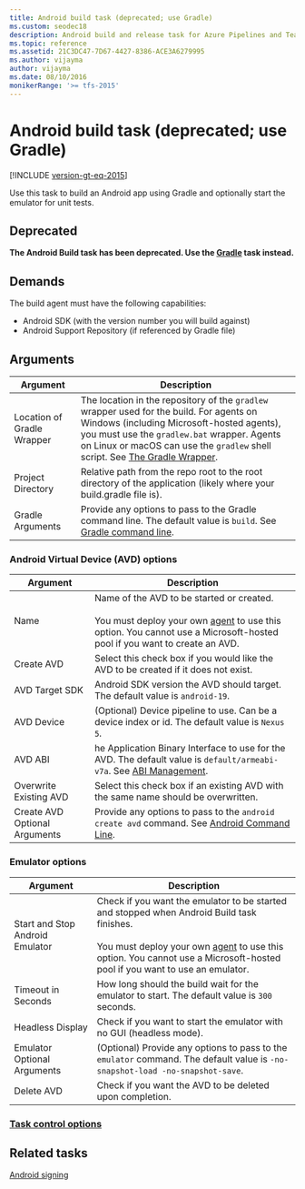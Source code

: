 ```yaml
---
title: Android build task (deprecated; use Gradle)
ms.custom: seodec18
description: Android build and release task for Azure Pipelines and Team Foundation Server (TFS)
ms.topic: reference
ms.assetid: 21C3DC47-7D67-4427-8386-ACE3A6279995
ms.author: vijayma
author: vijayma
ms.date: 08/10/2016
monikerRange: '>= tfs-2015'
---
```


# Android build task (deprecated; use Gradle)

[!INCLUDE [version-gt-eq-2015](../../../includes/version-gt-eq-2015.md)]

Use this task to build an Android app using Gradle and optionally start the emulator for unit tests.

## Deprecated

**The Android Build task has been deprecated. Use the [Gradle](gradle.md) task instead.**

## Demands

The build agent must have the following capabilities:

* Android SDK (with the version number you will build against)
* Android Support Repository (if referenced by Gradle file)

## Arguments

| Argument | Description |
|----------|-------------|
| Location of Gradle Wrapper | The location in the repository of the `gradlew` wrapper used for the build. For agents on Windows (including Microsoft-hosted agents), you must use the `gradlew.bat` wrapper. Agents on Linux or macOS can use the `gradlew` shell script. See [The Gradle Wrapper](https://docs.gradle.org/current/userguide/gradle_wrapper.html). |
| Project Directory | Relative path from the repo root to the root directory of the application (likely where your build.gradle file is). |
| Gradle Arguments | Provide any options to pass to the Gradle command line. The default value is `build`. See [Gradle command line](https://docs.gradle.org/current/userguide/gradle_command_line.html). |

### Android Virtual Device (AVD) options

| Argument | Description |
|----------|-------------|
| Name | Name of the AVD to be started or created. <br><br> You must deploy your own [agent](../../agents/agents.md) to use this option. You cannot use a Microsoft-hosted pool if you want to create an AVD. |
| Create AVD | Select this check box if you would like the AVD to be created if it does not exist. |
| AVD Target SDK | Android SDK version the AVD should target.  The default value is `android-19`. |
| AVD Device | (Optional) Device pipeline to use.  Can be a device index or id.  The default value is `Nexus 5`. |
| AVD ABI | he Application Binary Interface to use for the AVD.  The default value is `default/armeabi-v7a`. See [ABI Management](https://developer.android.com/ndk/guides/abis.html). |
| Overwrite Existing AVD | Select this check box if an existing AVD with the same name should be overwritten. |
| Create AVD Optional Arguments | Provide any options to pass to the `android create avd` command. See [Android Command Line](https://developer.android.com/tools/help/android.html). |

### Emulator options

| Argument | Description |
|----------|-------------|
| Start and Stop Android Emulator | Check if you want the emulator to be started and stopped when Android Build task finishes. <br><br> You must deploy your own [agent](../../agents/agents.md) to use this option. You cannot use a Microsoft-hosted pool if you want to use an emulator. |
| Timeout in Seconds | How long should the build wait for the emulator to start.  The default value is `300` seconds. |
| Headless Display | Check if you want to start the emulator with no GUI (headless mode). |
| Emulator Optional Arguments | (Optional) Provide any options to pass to the `emulator` command.  The default value is `-no-snapshot-load -no-snapshot-save`. |
| Delete AVD | Check if you want the AVD to be deleted upon completion. |


### [Task control options](../../process/tasks.md#controloptions)

## Related tasks

[Android signing](android-signing.md)
